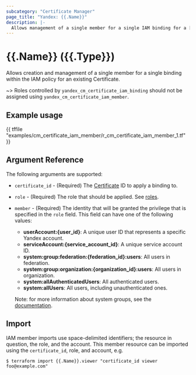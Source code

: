 ```yaml
---
subcategory: "Certificate Manager"
page_title: "Yandex: {{.Name}}"
description: |-
  Allows management of a single member for a single IAM binding for a [Certificate](https://yandex.cloud/docs/certificate-manager/).
---
```


# {{.Name}} ({{.Type}})

Allows creation and management of a single member for a single binding within the IAM policy for an existing Certificate.

~> Roles controlled by `yandex_cm_certificate_iam_binding` should not be assigned using `yandex_cm_certificate_iam_member`.

## Example usage

{{ tffile "examples/cm_certificate_iam_member/r_cm_certificate_iam_member_1.tf" }}

## Argument Reference

The following arguments are supported:

* `certificate_id` - (Required) The [Certificate](https://yandex.cloud/docs/certificate-manager/) ID to apply a binding to.

* `role` - (Required) The role that should be applied. See [roles](https://cloud.yandex.com/docs/certificate-manager/security/).

* `member` - (Required) The identity that will be granted the privilege that is specified in the `role` field. This field can have one of the following values:
  * **userAccount:{user_id}**: A unique user ID that represents a specific Yandex account.
  * **serviceAccount:{service_account_id}**: A unique service account ID.
  * **system:group:federation:{federation_id}:users**: All users in federation.
  * **system:group:organization:{organization_id}:users**: All users in organization.
  * **system:allAuthenticatedUsers**: All authenticated users.
  * **system:allUsers**: All users, including unauthenticated ones.

  Note: for more information about system groups, see the [documentation](https://cloud.yandex.com/docs/iam/concepts/access-control/system-group).

## Import

IAM member imports use space-delimited identifiers; the resource in question, the role, and the account. This member resource can be imported using the `certificate_id`, role, and account, e.g.

```
$ terraform import {{.Name}}.viewer "certificate_id viewer foo@example.com"
```
